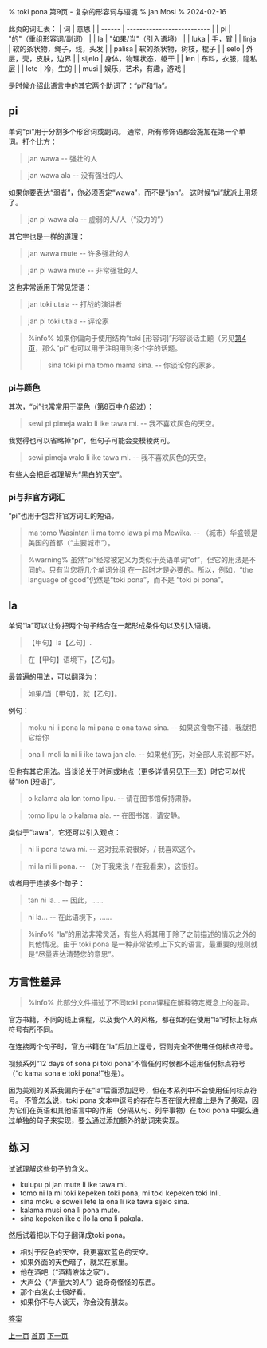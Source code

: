% toki pona 第9页 - 复杂的形容词与语境
% jan Mosi
% 2024-02-16

此页的词汇表：
| 词     | 意思                       |
| ------ | -------------------------- |
| pi     | "的"（重组形容词/副词）    |
| la     | "如果/当"（引入语境）      |
| luka   | 手，臂                     |
| linja  | 软的条状物，绳子，线，头发 |
| palisa | 软的条状物，树枝，棍子     |
| selo   | 外层，壳，皮肤，边界       |
| sijelo | 身体，物理状态，躯干       |
| len    | 布料，衣服，隐私层         |
| lete   | 冷，生的                   |
| musi   | 娱乐，艺术，有趣，游戏     |

是时候介绍此语言中的其它两个助词了：“pi”和“la”。

## pi

单词“pi”用于分割多个形容词或副词。
通常，所有修饰语都会施加在第一个单词。打个比方：

> jan wawa -- 强壮的人

> jan wawa ala -- 没有强壮的人

如果你要表达“弱者”，你必须否定“wawa”，而不是“jan”。
这时候“pi”就派上用场了。

> jan pi wawa ala -- 虚弱的人/人（“没力的”）

其它字也是一样的道理：

> jan wawa mute -- 许多强壮的人

> jan pi wawa mute -- 非常强壮的人

这也非常适用于常见短语：

> jan toki utala -- 打战的演讲者

> jan pi toki utala -- 评论家

> %info%
> 如果你偏向于使用结构“toki [形容词]”形容谈话主题（另见[第4页](zh_4.html)，那么“pi”
> 也可以用于注明用到多个字的话题。
> 
> > sina toki pi ma tomo mama sina. -- 你谈论你的家乡。
>

### pi与颜色

其次，“pi”也常常用于混色（[第8页](zh_8.html)中介绍过）：

> sewi pi pimeja walo li ike tawa mi. -- 我不喜欢灰色的天空。

我觉得也可以省略掉“pi”，但句子可能会变模棱两可。

> sewi pimeja walo li ike tawa mi. -- 我不喜欢灰色的天空。

有些人会把后者理解为“黑白的天空”。

### pi与非官方词汇

“pi”也用于包含非官方词汇的短语。

> ma tomo Wasintan li ma tomo lawa pi ma Mewika. -- （城市）华盛顿是美国的首都（“主要城市”）。

> %warning%
> 虽然“pi”经常被定义为类似于英语单词“of”，但它的用法是不同的。只有当您将几个单词分组
> 在一起时才是必要的。所以，例如，“the language of good”仍然是“toki pona”，而不是
> “toki pi pona”。

## la

单词“la”可以让你把两个句子结合在一起形成条件句以及引入语境。

> 【甲句】la【乙句】.

> 在【甲句】语境下，【乙句】。

最普遍的用法，可以翻译为：

> 如果/当【甲句】，就【乙句】。

例句：

> moku ni li pona la mi pana e ona tawa sina. -- 如果这食物不错，我就把它给你

> ona li moli la ni li ike tawa jan ale. -- 如果他们死，对全部人来说都不好。

但也有其它用法。当谈论关于时间或地点（更多详情另见[下一页](zh_10.html)）时它可以代替“lon [短语]”。

> o kalama ala lon tomo lipu. -- 请在图书馆保持肃静。

> tomo lipu la o kalama ala. -- 在图书馆，请安静。

类似于“tawa”，它还可以引入观点：

> ni li pona tawa mi. -- 这对我来说很好。/ 我喜欢这个。

> mi la ni li pona. -- （对于我来说 / 在我看来），这很好。

或者用于连接多个句子：

> tan ni la... -- 因此，……

> ni la... -- 在此语境下，……

> %info%
> “la”的用法非常灵活，有些人将其用于除了之前描述的情况之外的其他情况。由于 toki pona 
> 是一种非常依赖上下文的语言，最重要的规则就是“尽量表达清楚您的意思”。

## 方言性差异

> %info%
> 此部分文件描述了不同toki pona课程在解释特定概念上的差异。

官方书籍，不同的线上课程，以及我个人的风格，都在如何在使用“la”时标上标点符号有所不同。

在连接两个句子时，官方书籍在“la”后加上逗号，否则完全不使用任何标点符号。

视频系列“12 days of sona pi toki pona”不管任何时候都不适用任何标点符号
（“o kama sona e toki pona!”也是）。

因为美观的关系我偏向于在“la”后面添加逗号，但在本系列中不会使用任何标点符号。 不管怎么说，toki pona 文本中逗号的存在与否在很大程度上是为了美观，因为它们在英语和其他语言中的作用（分隔从句、列举事物）在 toki pona 中要么通过单独的句子来实现，要么通过添加额外的助词来实现。

## 练习

试试理解这些句子的含义。

* kulupu pi jan mute li ike tawa mi. 
* tomo ni la mi toki kepeken toki pona, mi toki kepeken toki Inli.
* sina moku e soweli lete la ona li ike tawa sijelo sina.
* kalama musi ona li pona mute.
* sina kepeken ike e ilo la ona li pakala.

然后试着把以下句子翻译成toki pona。

* 相对于灰色的天空，我更喜欢蓝色的天空。
* 如果外面的天色暗了，就呆在家里。
* 他在酒吧（“酒精液体之家”）。
* 大声公（“声量大的人”）说奇奇怪怪的东西。
* 那个白发女士很好看。
* 如果你不与人谈天，你会没有朋友。

[答案](zh_answers.html#p9)

[上一页](zh_8.html) [首页](zh_index.html) [下一页](zh_10.html)
